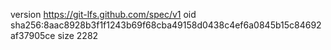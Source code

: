 version https://git-lfs.github.com/spec/v1
oid sha256:8aac8928b3f1f1243b69f68cba49158d0438c4ef6a0845b15c84692af37905ce
size 2282
